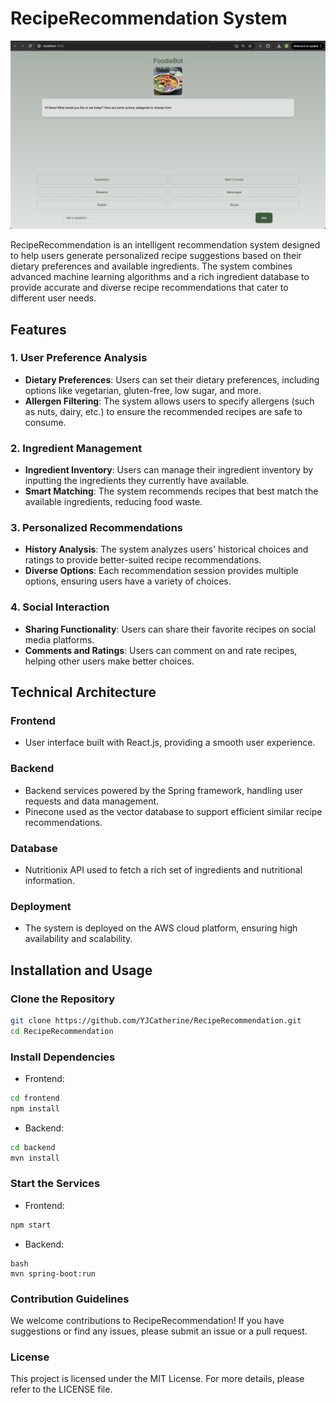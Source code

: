 # RecipeRecommendation System

![FoodiBot](FoodiBot.png)

RecipeRecommendation is an intelligent recommendation system designed to help users generate personalized recipe suggestions based on their dietary preferences and available ingredients. The system combines advanced machine learning algorithms and a rich ingredient database to provide accurate and diverse recipe recommendations that cater to different user needs.

## Features

### 1. User Preference Analysis
- **Dietary Preferences**: Users can set their dietary preferences, including options like vegetarian, gluten-free, low sugar, and more.
- **Allergen Filtering**: The system allows users to specify allergens (such as nuts, dairy, etc.) to ensure the recommended recipes are safe to consume.

### 2. Ingredient Management
- **Ingredient Inventory**: Users can manage their ingredient inventory by inputting the ingredients they currently have available.
- **Smart Matching**: The system recommends recipes that best match the available ingredients, reducing food waste.

### 3. Personalized Recommendations
- **History Analysis**: The system analyzes users' historical choices and ratings to provide better-suited recipe recommendations.
- **Diverse Options**: Each recommendation session provides multiple options, ensuring users have a variety of choices.

### 4. Social Interaction
- **Sharing Functionality**: Users can share their favorite recipes on social media platforms.
- **Comments and Ratings**: Users can comment on and rate recipes, helping other users make better choices.

## Technical Architecture

### Frontend
- User interface built with React.js, providing a smooth user experience.

### Backend
- Backend services powered by the Spring framework, handling user requests and data management.
- Pinecone used as the vector database to support efficient similar recipe recommendations.

### Database
- Nutritionix API used to fetch a rich set of ingredients and nutritional information.

### Deployment
- The system is deployed on the AWS cloud platform, ensuring high availability and scalability.

## Installation and Usage

### Clone the Repository

```bash
git clone https://github.com/YJCatherine/RecipeRecommendation.git
cd RecipeRecommendation
```
### Install Dependencies
- Frontend:

```bash
cd frontend
npm install
```

- Backend:

```bash
cd backend
mvn install
```

### Start the Services
- Frontend:

```bash
npm start
```

- Backend:
```
bash
mvn spring-boot:run
```

### Contribution Guidelines
We welcome contributions to RecipeRecommendation! If you have suggestions or find any issues, please submit an issue or a pull request.

### License
This project is licensed under the MIT License. For more details, please refer to the LICENSE file.
